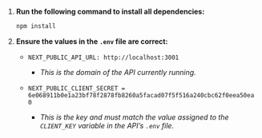 1. **Run the following command to install all dependencies:**
   ```bash
   npm install
   ```

2. **Ensure the values in the `.env` file are correct:**

   - `NEXT_PUBLIC_API_URL: http://localhost:3001` 
     - *This is the domain of the API currently running.*
   
   - `NEXT_PUBLIC_CLIENT_SECRET = 6e068911b0e1a23bf78f2878fb8260a5facad07f5f516a240cbc62f0eea50ea0`
     - *This is the key and must match the value assigned to the `CLIENT_KEY` variable in the API’s `.env` file.*


